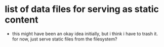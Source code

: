 # list of data files for serving as static content

- this might have been an okay idea initially, but i think i have to trash it. for now, just serve static files from the filesystem?

